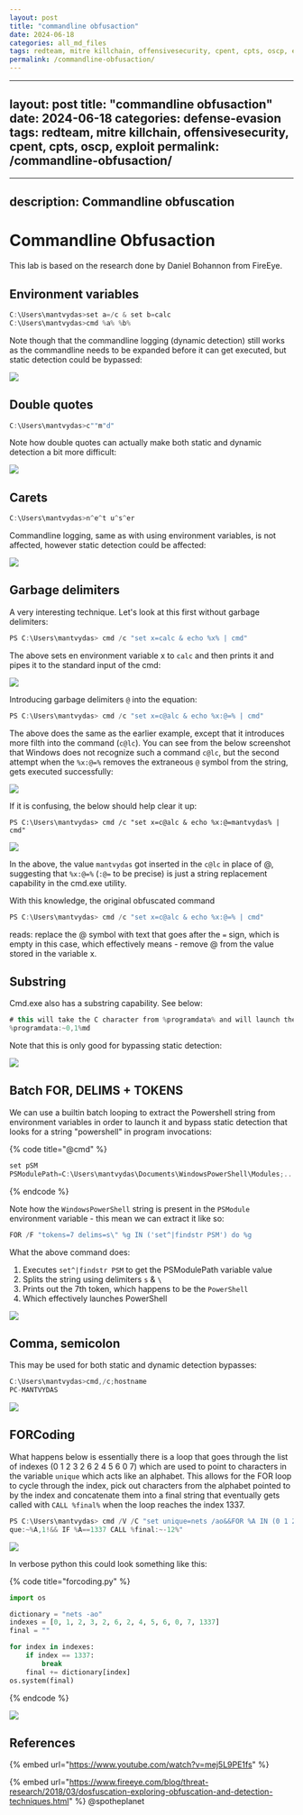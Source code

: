 ```yaml
---
layout: post
title: "commandline obfusaction"
date: 2024-06-18
categories: all_md_files
tags: redteam, mitre killchain, offensivesecurity, cpent, cpts, oscp, exploit
permalink: /commandline-obfusaction/
---
```


---
layout: post
title: "commandline obfusaction"
date: 2024-06-18
categories: defense-evasion
tags: redteam, mitre killchain, offensivesecurity, cpent, cpts, oscp, exploit
permalink: /commandline-obfusaction/
---

---
description: Commandline obfuscation
---

# Commandline Obfusaction

This lab is based on the research done by Daniel Bohannon from FireEye.

## Environment variables

```csharp
C:\Users\mantvydas>set a=/c & set b=calc
C:\Users\mantvydas>cmd %a% %b%
```

Note though that the commandline logging (dynamic detection) still works as the commandline needs to be expanded before it can get executed, but static detection could be bypassed:

![](../../.gitbook/assets/environment-variables.png)

## Double quotes

```csharp
C:\Users\mantvydas>c""m"d"
```

Note how double quotes can actually make both static and dynamic detection a bit more difficult:

![](../../.gitbook/assets/double-quotes.png)

## Carets

```csharp
C:\Users\mantvydas>n^e^t u^s^er
```

Commandline logging, same as with using environment variables, is not affected, however static detection could be affected:

![](../../.gitbook/assets/carets.png)

## Garbage delimiters

A very interesting technique. Let's look at this first without garbage delimiters:

```csharp
PS C:\Users\mantvydas> cmd /c "set x=calc & echo %x% | cmd"
```

The above sets en environment variable x to `calc` and then prints it and pipes it to the standard input of the cmd:

![](../../.gitbook/assets/garbage1.png)

Introducing garbage delimiters `@` into the equation:

```csharp
PS C:\Users\mantvydas> cmd /c "set x=c@alc & echo %x:@=% | cmd"
```

The above does the same as the earlier example, except that it introduces more filth into the command (`c@lc`). You can see from the below screenshot that Windows does not recognize such a command `c@lc`, but the second attempt when the `%x:@=%` removes the extraneous `@` symbol from the string, gets executed successfully:

![](../../.gitbook/assets/garbage2.png)

If it is confusing, the below should help clear it up:

```
PS C:\Users\mantvydas> cmd /c "set x=c@alc & echo %x:@=mantvydas% | cmd"
```

![](../../.gitbook/assets/garbage3.png)

In the above, the value `mantvydas` got inserted in the `c@lc` in place of @, suggesting that `%x:@=%` (`:@=` to be precise) is just a string replacement capability in the cmd.exe utility.

With this knowledge, the original obfuscated command

```csharp
PS C:\Users\mantvydas> cmd /c "set x=c@alc & echo %x:@=% | cmd"
```

reads: replace the @ symbol with text that goes after the `=` sign, which is empty in this case, which effectively means - remove @ from the value stored in the variable x.

## Substring

Cmd.exe also has a substring capability. See below:

```csharp
# this will take the C character from %programdata% and will launch the cmd prompt
%programdata:~0,1%md
```

Note that this is only good for bypassing static detection:

![](../../.gitbook/assets/substring1.png)

## Batch FOR, DELIMS + TOKENS

We can use a builtin batch looping to extract the Powershell string from environment variables in order to launch it and bypass static detection that looks for a string "powershell" in program invocations:

{% code title="@cmd" %}
```csharp
set pSM 
PSModulePath=C:\Users\mantvydas\Documents\WindowsPowerShell\Modules;....
```
{% endcode %}

Note how the `WindowsPowerShell` string is present in the `PSModule` environment variable - this mean we can extract it like so:

```csharp
FOR /F "tokens=7 delims=s\" %g IN ('set^|findstr PSM') do %g
```

What the above command does:

1. Executes `set^|findstr PSM` to get the PSModulePath variable value
2. Splits the string using delimiters `s` & `\`
3. Prints out the 7th token, which happens to be the `PowerShell`
4. Which effectively launches PowerShell

![](../../.gitbook/assets/batch-powershell.png)

## Comma, semicolon

This may be used for both static and dynamic detection bypasses:

```csharp
C:\Users\mantvydas>cmd,/c;hostname
PC-MANTVYDAS
```

![](../../.gitbook/assets/comasemicoma.png)

## FORCoding

What happens below is essentially there is a loop that goes through the list of indexes (0 1 2 3 2 6 2 4 5 6 0 7) which are used to point to characters in the variable `unique` which acts like an alphabet. This allows for the FOR loop to cycle through the index, pick out characters from the alphabet pointed to by the index and concatenate them into a final string that eventually gets called with `CALL %final%` when the loop reaches the index 1337.

```csharp
PS C:\Users\mantvydas> cmd /V /C "set unique=nets /ao&&FOR %A IN (0 1 2 3 2 6 2 4 5 6 0 7 1337) DO set final=!final!!uni
que:~%A,1!&& IF %A==1337 CALL %final:~-12%"
```

![](../../.gitbook/assets/forcoding.png)

In verbose python this could look something like this:

{% code title="forcoding.py" %}
```python
import os

dictionary = "nets -ao"
indexes = [0, 1, 2, 3, 2, 6, 2, 4, 5, 6, 0, 7, 1337]
final = ""

for index in indexes:
    if index == 1337:        
        break
    final += dictionary[index]
os.system(final)
```
{% endcode %}

![](<../../.gitbook/assets/forcoding-python (1).png>)

## References

{% embed url="https://www.youtube.com/watch?v=mej5L9PE1fs" %}

{% embed url="https://www.fireeye.com/blog/threat-research/2018/03/dosfuscation-exploring-obfuscation-and-detection-techniques.html" %}
@spotheplanet
